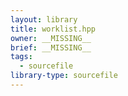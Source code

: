 ```yaml
---
layout: library
title: worklist.hpp
owner: __MISSING__
brief: __MISSING__
tags:
  - sourcefile
library-type: sourcefile
---
```

